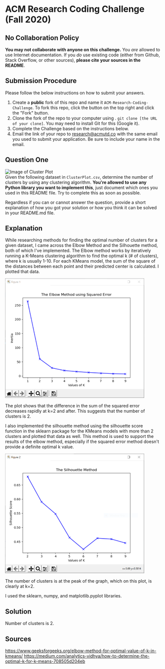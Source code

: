 # ACM Research Coding Challenge (Fall 2020)

## No Collaboration Policy

**You may not collaborate with anyone on this challenge.** You _are_ allowed to use Internet documentation. If you _do_ use existing code (either from Github, Stack Overflow, or other sources), **please cite your sources in the README**.

## Submission Procedure

Please follow the below instructions on how to submit your answers.

1. Create a **public** fork of this repo and name it `ACM-Research-Coding-Challenge`. To fork this repo, click the button on the top right and click the "Fork" button.
2. Clone the fork of the repo to your computer using . `git clone [the URL of your clone]`. You may need to install Git for this (Google it).
3. Complete the Challenge based on the instructions below.
4. Email the link of your repo to research@acmutd.co with the same email you used to submit your application. Be sure to include your name in the email.

## Question One

![Image of Cluster Plot](ClusterPlot.png)
<br/>
Given the following dataset in `ClusterPlot.csv`, determine the number of clusters by using any clustering algorithm. **You're allowed to use any Python library you want to implement this**, just document which ones you used in this README file. Try to complete this as soon as possible.

Regardless if you can or cannot answer the question, provide a short explanation of how you got your solution or how you think it can be solved in your README.md file.

## Explanation

While researching methods for finding the optimal number of clusters for a given dataset, I came across the Elbow Method and the Silhouette method, both of which I've implemented. The Elbow method works by iteratively running a K-Means clustering algorithm to find the optimal k (# of clusters), where k is usually 1-10. For each KMeans model, the sum of the square of the distances between each point and their predicted center is calculated. I plotted that data. 

![Image of Squared Error Plot](SquaredErrorPlot.png)
<br/>

The plot shows that the difference in the sum of the squared error decreases rapidly at k=2 and after. This suggests that the number of clusters is 2. 

I also implemented the silhouette method using the silhouette score function in the sklearn package for the KMeans models with more than 2 clusters and plotted that data as well. This method is used to support the results of the elbow method, especially if the squared error method doesn't provide a definite optimal k value.

![Image of Silhouette Score Plot](SilhouetteScorePlot.png)
<br/>

The number of clusters is at the peak of the graph, which on this plot, is clearly at k=2. 

I used the sklearn, numpy, and matplotlib.pyplot libraries.

## Solution
Number of clusters is 2.

## Sources
https://www.geeksforgeeks.org/elbow-method-for-optimal-value-of-k-in-kmeans/
https://medium.com/analytics-vidhya/how-to-determine-the-optimal-k-for-k-means-708505d204eb

